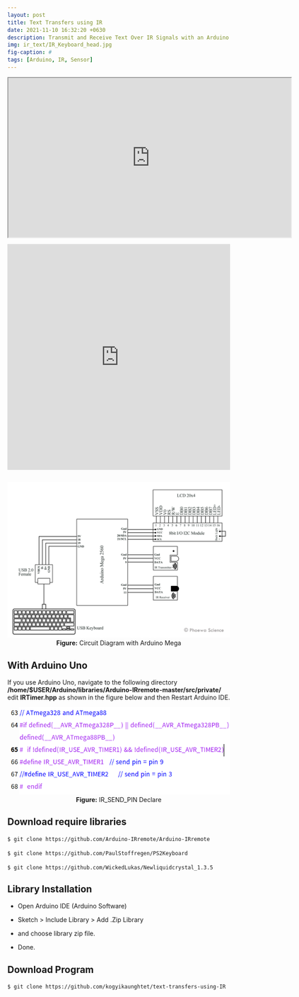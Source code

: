 ```yaml
---
layout: post
title: Text Transfers using IR
date: 2021-11-10 16:32:20 +0630
description: Transmit and Receive Text Over IR Signals with an Arduino
img: ir_text/IR_Keyboard_head.jpg
fig-caption: #
tags: [Arduino, IR, Sensor]
---
```


<div class="responsive-embed flex-video">
<iframe width="640" height="360" src="https://www.youtube.com/embed/69sT6WVUgx4" title="YouTube video player" gesture="media" allow="encrypted-media" allowfullscreen></iframe>
</div>

<iframe src="https://create.arduino.cc/editor/kogyikaunghtet/d0256594-c948-46f4-a58d-914e8280acd0/preview?embed" style="height:510px;width:100%;margin:10px 0" frameborder=0></iframe>
			

<p align="center">
<img src="/assets/img/ir_text/ir_circuit.jpg">
<br>
<a><b>Figure:</b> Circuit Diagram with Arduino Mega</a>
</p>

## With Arduino Uno
If you use Arduino Uno, navigate to the following directory
<br>
**/home/$USER/Arduino/libraries/Arduino-IRremote-master/src/private/**
<br>
edit **IRTimer.hpp** as shown in the figure below and then Restart Arduino IDE.

<p align="center">
<img src="/assets/img/ir_text/IRTimer.png">
<br>
<a><b>Figure:</b> IR_SEND_PIN Declare</a>
</p>

## Download require libraries
~~~~~~~~
$ git clone https://github.com/Arduino-IRremote/Arduino-IRremote
 
$ git clone https://github.com/PaulStoffregen/PS2Keyboard

$ git clone https://github.com/WickedLukas/Newliquidcrystal_1.3.5
~~~~~~~~
    
## Library Installation

* Open Arduino IDE (Arduino Software)

* Sketch > Include Library > Add .Zip Library

* and choose library zip file.

* Done.

## Download Program
~~~~~~~~
$ git clone https://github.com/kogyikaunghtet/text-transfers-using-IR
~~~~~~~~
